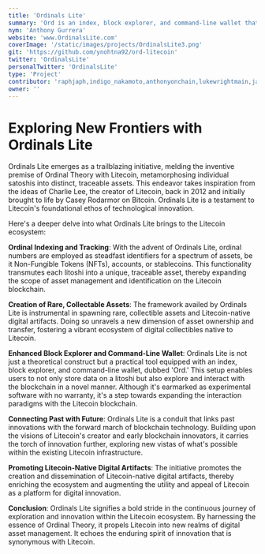 ```yaml
---
title: 'Ordinals Lite'
summary: 'Ord is an index, block explorer, and command-line wallet that allows a user to store data onto a litoshi. It is experimental software with no warranty. '
nym: 'Anthony Gurrera'
website: 'www.OrdinalsLite.com'
coverImage: '/static/images/projects/OrdinalsLite3.png'
git: 'https://github.com/ynohtna92/ord-litecoin'
twitter: 'OrdinalsLite'
personalTwitter: 'OrdinalsLite'
type: 'Project'
contributor: 'raphjaph,indigo_nakamoto,anthonyonchain,lukewrightmain,jamesscaur,rodarmor'
owner: ''
---
```


# **Exploring New Frontiers with Ordinals Lite**

Ordinals Lite emerges as a trailblazing initiative, melding the inventive premise of Ordinal Theory with Litecoin, metamorphosing individual satoshis into distinct, traceable assets. This endeavor takes inspiration from the ideas of Charlie Lee, the creator of Litecoin, back in 2012 and initially brought to life by Casey Rodarmor on Bitcoin. Ordinals Lite is a testament to Litecoin's foundational ethos of technological innovation.

Here's a deeper delve into what Ordinals Lite brings to the Litecoin ecosystem:

**Ordinal Indexing and Tracking**:
With the advent of Ordinals Lite, ordinal numbers are employed as steadfast identifiers for a spectrum of assets, be it Non-Fungible Tokens (NFTs), accounts, or stablecoins. This functionality transmutes each litoshi into a unique, traceable asset, thereby expanding the scope of asset management and identification on the Litecoin blockchain.

**Creation of Rare, Collectable Assets**:
The framework availed by Ordinals Lite is instrumental in spawning rare, collectible assets and Litecoin-native digital artifacts. Doing so unravels a new dimension of asset ownership and transfer, fostering a vibrant ecosystem of digital collectibles native to Litecoin.

**Enhanced Block Explorer and Command-Line Wallet**:
Ordinals Lite is not just a theoretical construct but a practical tool equipped with an index, block explorer, and command-line wallet, dubbed 'Ord.' This setup enables users to not only store data on a litoshi but also explore and interact with the blockchain in a novel manner. Although it's earmarked as experimental software with no warranty, it's a step towards expanding the interaction paradigms with the Litecoin blockchain.

**Connecting Past with Future**:
Ordinals Lite is a conduit that links past innovations with the forward march of blockchain technology. Building upon the visions of Litecoin's creator and early blockchain innovators, it carries the torch of innovation further, exploring new vistas of what's possible within the existing Litecoin infrastructure.

**Promoting Litecoin-Native Digital Artifacts**:
The initiative promotes the creation and dissemination of Litecoin-native digital artifacts, thereby enriching the ecosystem and augmenting the utility and appeal of Litecoin as a platform for digital innovation.

**Conclusion**:
Ordinals Lite signifies a bold stride in the continuous journey of exploration and innovation within the Litecoin ecosystem. By harnessing the essence of Ordinal Theory, it propels Litecoin into new realms of digital asset management. It echoes the enduring spirit of innovation that is synonymous with Litecoin.
